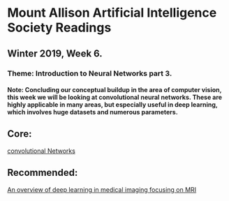 # Mount Allison Artificial Intelligence Society Readings
## Winter 2019, Week 6.

### Theme: Introduction to Neural Networks part 3.

#### Note: Concluding our conceptual buildup in the area of computer vision, this week we will be looking at convolutional neural networks. These are highly applicable in many areas, but especially useful in deep learning, which involves huge datasets and numerous parameters.

## Core:
[convolutional Networks](https://cs231n.github.io/convolutional-networks/)

## Recommended:
[An overview of deep learning in medical imaging focusing on MRI](https://arxiv.org/pdf/1811.10052.pdf)
